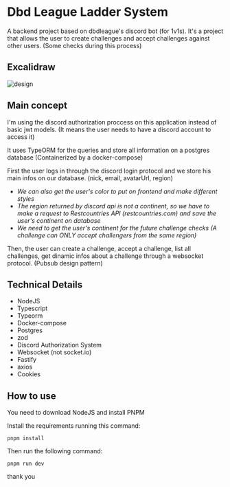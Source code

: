 # Dbd League Ladder System
A backend project based on dbdleague's discord bot (for 1v1s). It's a project that allows the user to create challenges and accept challenges against other users. (Some checks during this process)

## Excalidraw 

![design](https://github.com/RianRG/dbdleague/assets/134891464/5fa43bc6-839f-42e6-b22f-c705e0b2c924)


## Main concept
I'm using the discord authorization proccess on this application instead of basic jwt models. (It means the user needs to have a discord account to access it)

It uses TypeORM for the queries and store all information on a postgres database (Containerized by a docker-compose)

First the user logs in through the discord login protocol and we store his main infos on our database. (nick, email, avatarUrl, region)
* *We can also get the user's color to put on frontend and make different styles*
* *The region returned by discord api is not a continent, so we have to make a request to Restcountries API (restcountries.com) and save the user's continent on database*
* *We need to get the user's continent for the future challenge checks (A challenge can ONLY accept challengers from the same region)*

Then, the user can create a challenge, accept a challenge, list all challenges, get dinamic infos about a challenge through a websocket protocol. (Pubsub design pattern)

## Technical Details
* NodeJS
* Typescript
* Typeorm
* Docker-compose
* Postgres
* zod
* Discord Authorization System
* Websocket (not socket.io)
* Fastify
* axios
* Cookies

## How to use

You need to download NodeJS and install PNPM

Install the requirements running this command:
```
pnpm install
```

Then run the following command:
```
pnpm run dev
```

thank you
